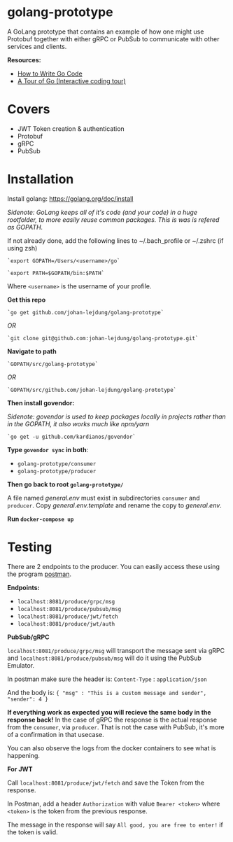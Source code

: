 # golang-prototype
A GoLang prototype that contains an example of how one might use Protobuf together with either gRPC or PubSub to communicate with other services and clients.

**Resources:**
- [How to Write Go Code](https://golang.org/doc/code.html)
- [A Tour of Go (Interactive coding tour)](https://tour.golang.org/welcome/1)

# Covers

- JWT Token creation & authentication
- Protobuf
- gRPC
- PubSub

# Installation

Install golang: https://golang.org/doc/install

*Sidenote: GoLang keeps all of it's code (and your code) in a huge rootfolder, to more easily reuse common packages. This is was is refered as GOPATH.*

If not already done, add the following lines to ~/.bach_profile or ~/.zshrc (if using zsh)

    `export GOPATH=/Users/<username>/go`

    `export PATH=$GOPATH/bin:$PATH`

Where `<username>` is the username of your profile.

**Get this repo**
    
    `go get github.com/johan-lejdung/golang-prototype`
*OR*

    `git clone git@github.com:johan-lejdung/golang-prototype.git`

**Navigate to path**

    `GOPATH/src/golang-prototype`
*OR*

    `GOPATH/src/github.com/johan-lejdung/golang-prototype`

**Then install govendor:**

*Sidenote: govendor is used to keep packages locally in projects rather than in the GOPATH, it also works much like npm/yarn*

    `go get -u github.com/kardianos/govendor`

**Type `govendor sync` in both**:
 - `golang-prototype/consumer`
 - `golang-prototype/producer`
 
**Then go back to root `golang-prototype/`**


A file named *general.env* must exist in subdirectories `consumer` and `producer`. Copy *general.env.template* and rename the copy to *general.env*.

**Run `docker-compose up`**

# Testing

There are 2 endpoints to the producer. You can easily access these using the program [postman](https://www.getpostman.com/postman). 

**Endpoints:**
 - `localhost:8081/produce/grpc/msg`
 - `localhost:8081/produce/pubsub/msg`
 - `localhost:8081/produce/jwt/fetch`
 - `localhost:8081/produce/jwt/auth`
 
**PubSub/gRPC**
 
`localhost:8081/produce/grpc/msg` will transport the message sent via gRPC and `localhost:8081/produce/pubsub/msg` will do it using the PubSub Emulator.

In postman make sure the header is:
`Content-Type` : `application/json`

And the body is:
`{
	"msg" : "This is a custom message and sender",
	"sender": 4
}`

**If everything work as expected you will recieve the same body in the response back!**
In the case of gRPC the response is the actual response from the `consumer`, via `producer`. That is not the case with PubSub, it's more of a confirmation in that usecase.

You can also observe the logs from the docker containers to see what is happening.

**For JWT**

Call `localhost:8081/produce/jwt/fetch` and save the Token from the response.

In Postman, add a header `Authorization` with value `Bearer <token>` where `<token>` is the token from the previous response.

The message in the response will say `All good, you are free to enter!` if the token is valid.
